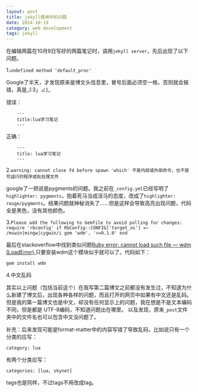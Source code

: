 ```yaml
---
layout: post
title: jekyll使用中的问题
date: 2014-10-19
category: web development
tags: jekyll 
---
```

在编辑两篇在10月9日写好的两篇笔记时，调用`jekyll server`，先后出现了以下问题。

1.`undefined method 'default_proc'`

Google了半天，才发现原来是博文头信息里，冒号后面必须空一格，否则就会报错，真是\_(:3」∠)\_

错误：

		---
    	title:lua学习笔记
    	---
正确：

    	---
    	title: lua学习笔记
    	---

2.`warning: cannot close fd before spawn 'which' 不是内部或外部命令，也不是可运行的程序或批处理文件`

google了一把说是pygments的问题。我之前在`_config.yml`已经写明了`highlighter: pygments`，抱着死马当成活马的态度，改成了`highlighter: rouge/pygments`。结果问题就神秘消失了……但是这样会导致高亮出现问题，代码全是黑色，没有其他颜色。

3.`Please add the following to Gemfile to avoid polling for changes:
require 'rbconfig'
if RbConfig::CONFIG['target_os'] =~ /mswin|mingw|cygwin/i
	gem 'wdm', '>=0.1.0'
end`

最后在stackoverflow中找到类似问题[Ruby error: cannot load such file — wdm (LoadError)][wdm],只要安装wdm这个模块似乎就可以了。代码如下：

`gem install wdm`

4.中文乱码

其实以上问题（包括当前这个）在我写第二篇博文之前都没有发生过，不知道为什么新建了博文后，出现各种各样的问题，而且打开的网页中如果有中文还是乱码。但是我的第一篇博文也是中文，却没有任何显示上的问题，我在想是不是文本编码不同，但是都是 UTF-8编码，不知道问题出在哪里。
以及发现，原来`_post`文件夹中的文件名也可以包含中文没问题了。

补充：后来发现可能是format-matter中的内容写错了导致乱码，比如说只有一个分类的应写：

`category: lua`

有两个分类应写：

`categories: [lua, skynet]`

tags也是同样，不过tags不用改成tag。


[wdm]:http://stackoverflow.com/questions/20459859/ruby-error-cannot-load-such-file-wdm-loaderror